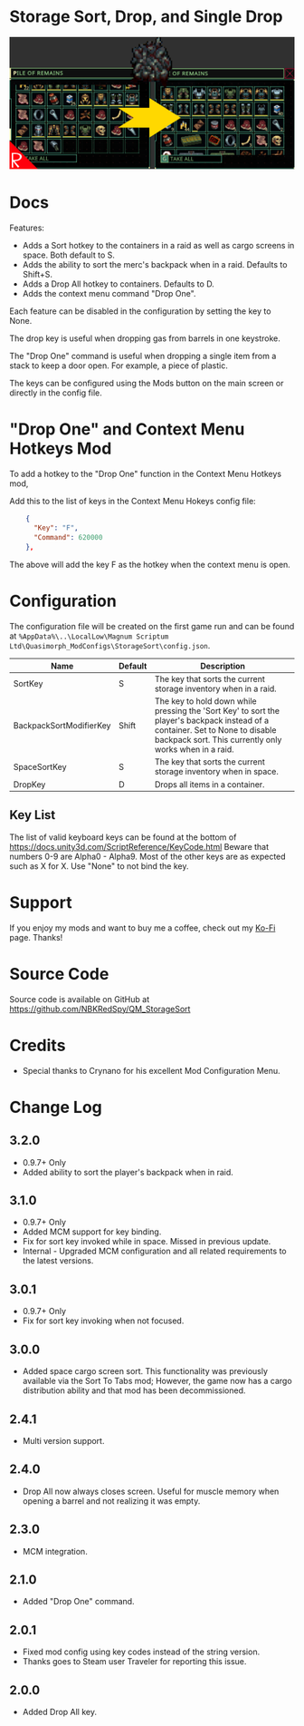 # Storage Sort, Drop, and Single Drop

![thumbnail icon](media/thumbnail.png)

# Docs

Features:
* Adds a Sort hotkey to the containers in a raid as well as cargo screens in space.  Both default to S.  
* Adds the ability to sort the merc's backpack when in a raid.  Defaults to Shift+S.
* Adds a Drop All hotkey to containers.  Defaults to D.
* Adds the context menu command "Drop One".

Each feature can be disabled in the configuration by setting the key to None.

The drop key is useful when dropping gas from barrels in one keystroke.

The "Drop One" command is useful when dropping a single item from a stack to keep a door open.  For example, a piece of plastic.

The keys can be configured using the Mods button on the main screen or directly in the config file.

# "Drop One" and Context Menu Hotkeys Mod
To add a hotkey to the "Drop One" function in the Context Menu Hotkeys mod, 

Add this to the list of keys in the Context Menu Hokeys config file:

```json
    {
      "Key": "F",
      "Command": 620000
    },

```

The above will add the key F as the hotkey when the context menu is open.

# Configuration

The configuration file will be created on the first game run and can be found at `%AppData%\..\LocalLow\Magnum Scriptum Ltd\Quasimorph_ModConfigs\StorageSort\config.json`.

|Name|Default|Description|
|--|--|--|
|SortKey|S|The key that sorts the current storage inventory when in a raid.|
|BackpackSortModifierKey|Shift|The key to hold down while pressing the 'Sort Key' to sort the player's backpack instead of a container. Set to None to disable backpack sort. This currently only works when in a raid.|
|SpaceSortKey|S|The key that sorts the current storage inventory when in space.|
|DropKey|D|Drops all items in a container.|

## Key List
The list of valid keyboard keys can be found at the bottom of https://docs.unity3d.com/ScriptReference/KeyCode.html
Beware that numbers 0-9 are Alpha0 - Alpha9.  Most of the other keys are as expected such as X for X.
Use "None" to not bind the key.

# Support
If you enjoy my mods and want to buy me a coffee, check out my [Ko-Fi](https://ko-fi.com/nbkredspy71915) page.
Thanks!

# Source Code
Source code is available on GitHub at https://github.com/NBKRedSpy/QM_StorageSort

# Credits
* Special thanks to Crynano for his excellent Mod Configuration Menu. 

# Change Log
## 3.2.0
* 0.9.7+ Only
* Added ability to sort the player's backpack when in raid.

## 3.1.0 
* 0.9.7+ Only
* Added MCM support for key binding.
* Fix for sort key invoked while in space.  Missed in previous update.
* Internal - Upgraded MCM configuration and all related requirements to the latest versions.

## 3.0.1
* 0.9.7+ Only
* Fix for sort key invoking when not focused.

## 3.0.0
* Added space cargo screen sort.  This functionality was previously available via the Sort To Tabs mod; However, the game now has a cargo distribution ability and that mod has been decommissioned.

## 2.4.1
* Multi version support.

## 2.4.0
* Drop All now always closes screen.  Useful for muscle memory when opening a barrel and not realizing it was empty.

## 2.3.0
* MCM integration.

## 2.1.0
* Added "Drop One" command.

## 2.0.1 
* Fixed mod config using key codes instead of the string version.
* Thanks goes to Steam user Traveler for reporting this issue.

## 2.0.0
* Added Drop All key.